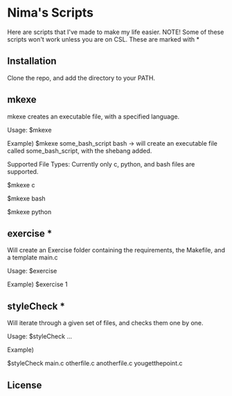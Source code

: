 # Nima's Scripts

Here are scripts that I've made to make my life easier. 
NOTE! 
Some of these scripts won't work unless you are on CSL.
These are marked with *

## Installation

Clone the repo, and add the directory to your PATH.

## mkexe

mkexe creates an executable file, with a specified language.

Usage:
$mkexe <FILENAME> <LANGUAGE>

Example) 
$mkexe some_bash_script bash
-> will create an executable file called some_bash_script, with the shebang added.

Supported File Types:
Currently only c, python, and bash files are supported.

$mkexe <FILENAME> c

$mkexe <FILENAME> bash

$mkexe <FILENAME> python
  
## exercise  *

Will create an Exercise folder containing the requirements, the Makefile, and a
template main.c

Usage:
$exercise <EXERCISE NUMBER>

Example)
$exercise 1

## styleCheck  *

Will iterate through a given set of files, and checks them one by one.

Usage:
$styleCheck <FILE1> <FILE2> <FIL3> ...
 
Example)

$styleCheck main.c otherfile.c anotherfile.c yougetthepoint.c

## License
